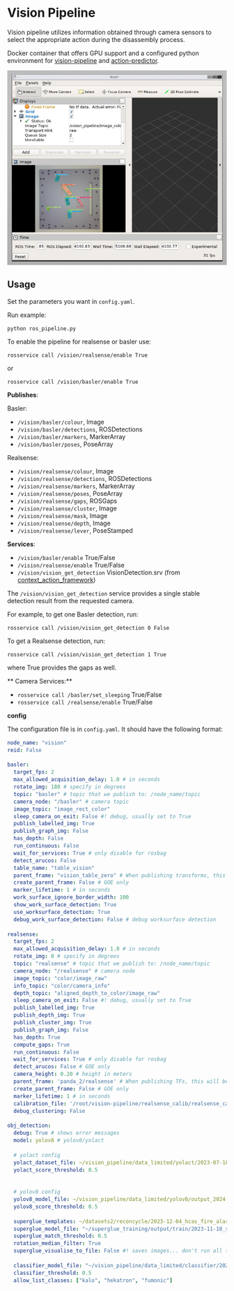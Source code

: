 # Vision Pipeline

Vision pipeline utilizes information obtained through camera sensors to select the appropriate action during the disassembly process.

Docker container that offers GPU support and a configured python environment for [vision-pipeline](https://github.com/ReconCycle/vision-pipeline) and [action-predictor](https://github.com/ReconCycle/action_predictor).

![RViz](./readme_rviz.png)

<!-- TODO add user guides, method overviews etc.-->

## Usage

Set the parameters you want in `config.yaml`.

Run example:
```
python ros_pipeline.py
```

To enable the pipeline for realsense or basler use:
```
rosservice call /vision/realsense/enable True
```
or
```
rosservice call /vision/basler/enable True
```

**Publishes**:

Basler:

- `/vision/basler/colour`, Image
- `/vision/basler/detections`, ROSDetections
- `/vision/basler/markers`, MarkerArray
- `/vision/basler/poses`, PoseArray

Realsense:

- `/vision/realsense/colour`, Image
- `/vision/realsense/detections`, ROSDetections
- `/vision/realsense/markers`, MarkerArray
- `/vision/realsense/poses`, PoseArray
- `/vision/realsense/gaps`, ROSGaps
- `/vision/realsense/cluster`, Image
- `/vision/realsense/mask`, Image
- `/vision/realsense/depth`, Image
- `/vision/realsense/lever`, PoseStamped

**Services**:

- `/vision/basler/enable` True/False
- `/vision/realsense/enable` True/False
- `/vision/vision_get_detection` VisionDetection.srv (from [context_action_framework](https://github.com/ReconCycle/context_action_framework))

The `/vision/vision_get_detection` service provides a single stable detection result from the requested camera.

For example, to get one Basler detection, run:

```
rosservice call /vision/vision_get_detection 0 False
```
To get a Realsense detection, run:
```
rosservice call /vision/vision_get_detection 1 True
```
where True provides the gaps as well.

** Camera Services:**

- `rosservice call /basler/set_sleeping` True/False
- `rosservice call /realsense/enable` True/False

**config**

The configuration file is in `config.yaml`. It should have the following format:


```yaml
node_name: "vision"
reid: False

basler:
  target_fps: 2
  max_allowed_acquisition_delay: 1.0 # in seconds
  rotate_img: 180 # specify in degrees
  topic: "basler" # topic that we publish to: /node_name/topic
  camera_node: "/basler" # camera topic
  image_topic: "image_rect_color"
  sleep_camera_on_exit: False #! debug, usually set to True
  publish_labelled_img: True
  publish_graph_img: False
  has_depth: False
  run_continuous: False
  wait_for_services: True # only disable for rosbag
  detect_arucos: False
  table_name: "table_vision"
  parent_frame: "vision_table_zero" # When publishing transforms, this is the base/parent frame from which they are published.
  create_parent_frame: False # GOE only
  marker_lifetime: 1 # in seconds
  work_surface_ignore_border_width: 100
  show_work_surface_detection: True
  use_worksurface_detection: True
  debug_work_surface_detection: False # debug worksurface detection

realsense:
  target_fps: 2
  max_allowed_acquisition_delay: 1.0 # in seconds
  rotate_img: 0 # specify in degrees
  topic: "realsense" # topic that we publish to: /node_name/topic
  camera_node: "/realsense" # camera node
  image_topic: "color/image_raw"
  info_topic: "color/camera_info"
  depth_topic: "aligned_depth_to_color/image_raw"
  sleep_camera_on_exit: False #! debug, usually set to True
  publish_labelled_img: True
  publish_depth_img: True
  publish_cluster_img: True
  publish_graph_img: False
  has_depth: True
  compute_gaps: True
  run_continuous: False
  wait_for_services: True # only disable for rosbag
  detect_arucos: False # GOE only
  camera_height: 0.20 # height in meters
  parent_frame: 'panda_2/realsense' # When publishing TFs, this will be the parent frame.
  create_parent_frame: False # GOE only
  marker_lifetime: 1 # in seconds
  calibration_file: '/root/vision-pipeline/realsense_calib/realsense_calib.yaml'
  debug_clustering: False

obj_detection:
  debug: True # shows error messages
  model: yolov8 # yolov8/yolact

  # yolact config
  yolact_dataset_file: ~/vision_pipeline/data_limited/yolact/2023-07-18_firealarms_hcas/dataset.json
  yolact_score_threshold: 0.5
  

  # yolov8 config
  yolov8_model_file: ~/vision_pipeline/data_limited/yolov8/output_2024-07-17_20000_incl_new_jsi_imgs/epoch80.pt
  yolov8_score_threshold: 0.5

  superglue_templates: ~/datasets2/reconcycle/2023-12-04_hcas_fire_alarms_sorted_cropped
  superglue_model_file: "~/superglue_training/output/train/2023-11-18_superglue_model/weights/best.pt"
  superglue_match_threshold: 0.5
  rotation_median_filter: True
  superglue_visualise_to_file: False #! saves images... don't run all the time

  classifier_model_file: "~/vision_pipeline/data_limited/classifier/2024-07-03__08-33_classify/lightning_logs/version_0/checkpoints/epoch=319-step=319.ckpt"
  classifier_threshold: 0.5
  allow_list_classes: ["kalo", "hekatron", "fumonic"]
```




